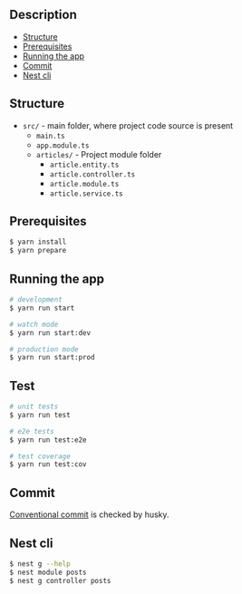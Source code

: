 ## Description

- [Structure](#structure)
- [Prerequisites](#prerequisites)
- [Running the app](#running-the-app)
- [Commit](#commit)
- [Nest cli](#nest-cli)

## Structure

- `src/` - main folder, where project code source is present
  - `main.ts`
  - `app.module.ts`
  - `articles/` - Project module folder
    - `article.entity.ts`
    - `article.controller.ts`
    - `article.module.ts`
    - `article.service.ts`

## Prerequisites

```bash
$ yarn install
$ yarn prepare
```

## Running the app

```bash
# development
$ yarn run start

# watch mode
$ yarn run start:dev

# production mode
$ yarn run start:prod
```

## Test

```bash
# unit tests
$ yarn run test

# e2e tests
$ yarn run test:e2e

# test coverage
$ yarn run test:cov
```

## Commit

[Conventional commit](https://www.conventionalcommits.org/en/v1.0.0/) is checked by husky.

## Nest cli

```bash
$ nest g --help
$ nest module posts
$ nest g controller posts
```
